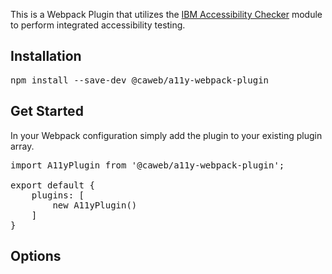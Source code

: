 This is a Webpack Plugin that utilizes the [IBM Accessibility Checker](https://www.npmjs.com/package/accessibility-checker0) module to perform integrated accessibility testing. 

## Installation
<pre>npm install --save-dev @caweb/a11y-webpack-plugin</pre>

## Get Started
In your Webpack configuration simply add the plugin to your existing plugin array.

<pre>
import A11yPlugin from '@caweb/a11y-webpack-plugin';

export default {
    plugins: [
        new A11yPlugin()
    ]
}
</pre>

## Options